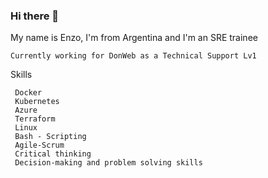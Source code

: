 ### Hi there 👋

My name is Enzo, I'm from Argentina and I'm an SRE trainee

    Currently working for DonWeb as a Technical Support Lv1 
    
Skills

     Docker
     Kubernetes 
     Azure
     Terraform
     Linux
     Bash - Scripting 
     Agile-Scrum
     Critical thinking
     Decision-making and problem solving skills
     
     
     
    


<!--
**Enzo2602/Enzo2602** is a ✨ _special_ ✨ repository because its `README.md` (this file) appears on your GitHub profile.

Here are some ideas to get you started:

- 🔭 I’m currently working on DonWeb  
- 🌱 I’m currently learning DevOps Engineer
- 👯 I’m looking to collaborate on project 
- 🤔 I’m looking for help with ...
- 💬 Ask me about ...
- 📫 How to reach me: ...
- 😄 Pronouns: ...
- ⚡ Fun fact: ...
-->

